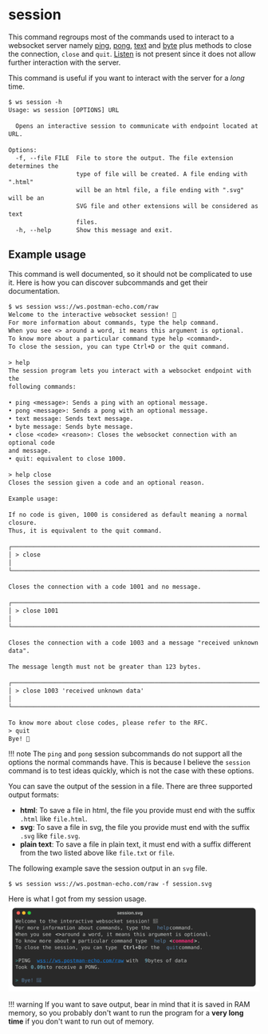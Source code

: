 # session

This command regroups most of the commands used to interact to a websocket server namely [ping](ping_and_pong.md#ping),
[pong](ping_and_pong.md#pong), [text](text_and_byte.md#text) and [byte](text_and_byte.md#byte) plus methods to close
the connection, `close` and `quit`.
[Listen](listen_and_tail.md#listen) is not present since it does not allow further interaction with the server.

This command is useful if you want to interact with the server for a *long* time.

```shell
$ ws session -h
Usage: ws session [OPTIONS] URL

  Opens an interactive session to communicate with endpoint located at URL.

Options:
  -f, --file FILE  File to store the output. The file extension determines the
                   type of file will be created. A file ending with ".html"
                   will be an html file, a file ending with ".svg" will be an
                   SVG file and other extensions will be considered as text
                   files.
  -h, --help       Show this message and exit.
```

## Example usage

This command is well documented, so it should not be complicated to use it. Here is how you can discover subcommands and
get their documentation.

```shell
$ ws session wss://ws.postman-echo.com/raw
Welcome to the interactive websocket session! 🌟
For more information about commands, type the help command.
When you see <> around a word, it means this argument is optional.
To know more about a particular command type help <command>.
To close the session, you can type Ctrl+D or the quit command.

> help
The session program lets you interact with a websocket endpoint with the
following commands:

• ping <message>: Sends a ping with an optional message.
• pong <message>: Sends a pong with an optional message.
• text message: Sends text message.
• byte message: Sends byte message.
• close <code> <reason>: Closes the websocket connection with an optional code
and message.
• quit: equivalent to close 1000.

> help close
Closes the session given a code and an optional reason.

Example usage:

If no code is given, 1000 is considered as default meaning a normal closure.
Thus, it is equivalent to the quit command.

┌────────────────────────────────────────────────────────────────────────────┐
│ > close                                                                    │
└────────────────────────────────────────────────────────────────────────────┘

Closes the connection with a code 1001 and no message.

┌────────────────────────────────────────────────────────────────────────────┐
│ > close 1001                                                               │
└────────────────────────────────────────────────────────────────────────────┘

Closes the connection with a code 1003 and a message "received unknown data".

The message length must not be greater than 123 bytes.

┌────────────────────────────────────────────────────────────────────────────┐
│ > close 1003 'received unknown data'                                       │
└────────────────────────────────────────────────────────────────────────────┘

To know more about close codes, please refer to the RFC.
> quit
Bye! 👋
```

!!! note
    The `ping` and `pong` session subcommands do not support all the options the normal commands have. This is because
    I believe the `session` command is to test ideas quickly, which is not the case with these options.

You can save the output of the session in a file. There are three supported output formats:

- **html**: To save a file in html, the file you provide must end with the suffix `.html` like `file.html`.
- **svg**: To save a file in svg, the file you provide must end with the suffix `.svg` like `file.svg`.
- **plain text**: To save a file in plain text, it must end with a suffix different from the two listed above like
  `file.txt` or `file`.

The following example save the session output in an `svg` file.

```shell
$ ws session wss://ws.postman-echo.com/raw -f session.svg
```

Here is what I got from my session usage. ![session output in svg](../img/session.svg)

!!! warning
    If you want to save output, bear in mind that it is saved in RAM memory, so you probably don't want to run the
    program for a **very long time** if you don't want to run out of memory.
